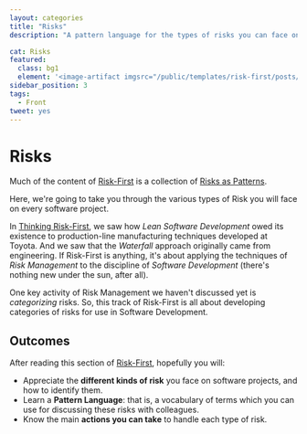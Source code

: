 ```yaml
---
layout: categories
title: "Risks"
description: "A pattern language for the types of risks you can face on a software project"

cat: Risks
featured: 
  class: bg1
  element: '<image-artifact imgsrc="/public/templates/risk-first/posts/dictionary.svg">Risks</image-artifact>'
sidebar_position: 3
tags:
  - Front
tweet: yes
---
```


# Risks

Much of the content of [Risk-First](https://riskfirst.org) is a collection of [Risks as Patterns](A-Pattern-Language).  

Here, we're going to take you through the various types of Risk you will face on every software project.  

In [Thinking Risk-First](/thinking/One-Size-Fits-No-One), we saw how _Lean Software Development_ owed its existence to production-line manufacturing techniques developed at Toyota.  And we saw that the _Waterfall_ approach originally came from engineering.  If Risk-First is anything, it's about applying the techniques of _Risk Management_ to the discipline of _Software Development_ (there's nothing new under the sun, after all).  

One key activity of Risk Management we haven't discussed yet is _categorizing_ risks. So, this track of Risk-First is all about developing categories of risks for use in Software Development.

## Outcomes

After reading this section of [Risk-First](https://riskfirst.org), hopefully you will:

 - Appreciate the **different kinds of risk** you face on software projects, and how to identify them.
 - Learn a **Pattern Language**: that is, a vocabulary of terms which you can use for discussing these risks with colleagues.
 - Know the main **actions you can take** to handle each type of risk.
 
